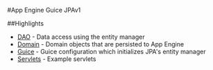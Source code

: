 #App Engine Guice JPAv1

##Highlights
* [DAO](https://github.com/branflake2267/GoneVertical-Utils/tree/master/archetypes/appengine-guice-jpa1/src/main/java/org/gonevertical/server/dao) - Data access using the entity manager
* [Domain](https://github.com/branflake2267/GoneVertical-Utils/tree/master/archetypes/appengine-guice-jpa1/src/main/java/org/gonevertical/server/domain) - Domain objects that are persisted to App Engine
* [Guice](https://github.com/branflake2267/GoneVertical-Utils/tree/master/archetypes/appengine-guice-jpa1/src/main/java/org/gonevertical/server/guice) - Guice configuration which initializes JPA's entity manager
* [Servlets](https://github.com/branflake2267/GoneVertical-Utils/tree/master/archetypes/appengine-guice-jpa1/src/main/java/org/gonevertical/server/servlets) - Example servlets
